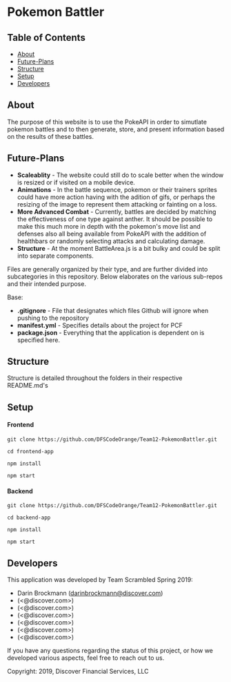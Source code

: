 # Pokemon Battler

## Table of Contents

- [About](#About)
- [Future-Plans](#Future-Plans)
- [Structure](#Structure)
- [Setup](#Setup)
- [Developers](#Developers)

## About

The purpose of this website is to use the PokeAPI in order to simutlate pokemon battles and to then generate, store, and present information based on the results of these battles.  

## Future-Plans

* **Scaleablity** - The website could still do to scale better when the window is resized or if visited on a mobile device.
* **Animations** - In the battle sequence, pokemon or their trainers sprites could have more action having with the adition of gifs, or perhaps the resizing of the image to represent them attacking or fainting on a loss.
* **More Advanced Combat** - Currently, battles are decided by matching the effectiveness of one type against anther.  It should be possible to make this much more in depth with the pokemon's move list and defenses also all being available from PokeAPI with the addition of healthbars or randomly selecting attacks and calculating damage.  
* **Structure** - At the moment BattleArea.js is a bit bulky and could be split into separate components.



Files are generally organized by their type, and are further divided into subcategories in this repository. Below elaborates on the various sub-repos and their intended purpose.

Base:

 * **.gitignore** - File that designates which files Github will ignore when pushing to the repository
 * **manifest.yml** - Specifies details about the project for PCF
 * **package.json** - Everything that the application is dependent on is specified here.

## Structure

Structure is detailed throughout the folders in their respective README.md's

## Setup

#### Frontend

`git clone https://github.com/DFSCodeOrange/Team12-PokemonBattler.git`

`cd frontend-app`

`npm install`

`npm start`

#### Backend
`git clone https://github.com/DFSCodeOrange/Team12-PokemonBattler.git`

`cd backend-app`

`npm install`

`npm start`

## Developers

This application was developed by Team Scrambled Spring 2019:

- Darin Brockmann (<darinbrockmann@discover.com>)
-  (<@discover.com>)
-  (<@discover.com>)
-  (<@discover.com>)
-  (<@discover.com>)
-  (<@discover.com>)
-  (<@discover.com>)

If you have any questions regarding the status of this project, or how we developed various aspects, feel free to reach out to us.

Copyright: 2019, Discover Financial Services, LLC
